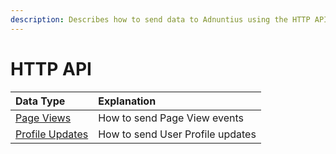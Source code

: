 ```yaml
---
description: Describes how to send data to Adnuntius using the HTTP API.
---
```


# HTTP API

| Data Type | Explanation |
| :--- | :--- |
| [Page Views](http-page-view.md) | How to send Page View events |
| [Profile Updates](http-profile.md) | How to send User Profile updates |

